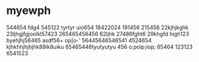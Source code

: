 # myewph
544654
fdg4
545122
tyrtyr
uio654
18422024
191456
215456
22kjhjkghk
23ljhgjfgjoolkl57423
265465456456
62ljhk
27486fght6
29khgfd
high123
byehjhj56465
asdf56+
op[o-'
56445646546541
4524654
kjhkhhjhjhjhk89ik8uiku
65465446tyutyutyu
456
o;poip;iop;
65464
123123
6541523
